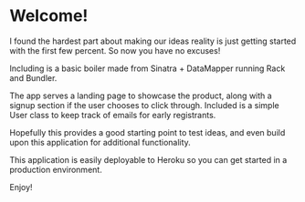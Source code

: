 Welcome!
====

I found the hardest part about making our ideas reality is just getting started with the first few percent. So now you have no excuses!

Including is a basic boiler made from Sinatra + DataMapper running Rack and Bundler.

The app serves a landing page to showcase the product, along with a signup section if the user chooses to click through. Included is a simple User class to keep track of emails for early registrants.

Hopefully this provides a good starting point to test ideas, and even build upon this application for additional functionality. 

This application is easily deployable to Heroku so you can get started in a production environment.


Enjoy!